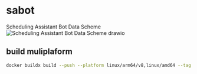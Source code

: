 # sabot
Scheduling Assistant Bot Data Scheme
![Scheduling Assistant Bot Data Scheme  drawio](https://user-images.githubusercontent.com/2443970/229436898-58bfd4a1-fd7e-4013-a0da-0e82298942d7.png)

## build muliplaform
```bash
docker buildx build --push --platform linux/arm64/v8,linux/amd64 --tag omaximuz/scheduling-assistant-bot:latest .
```
